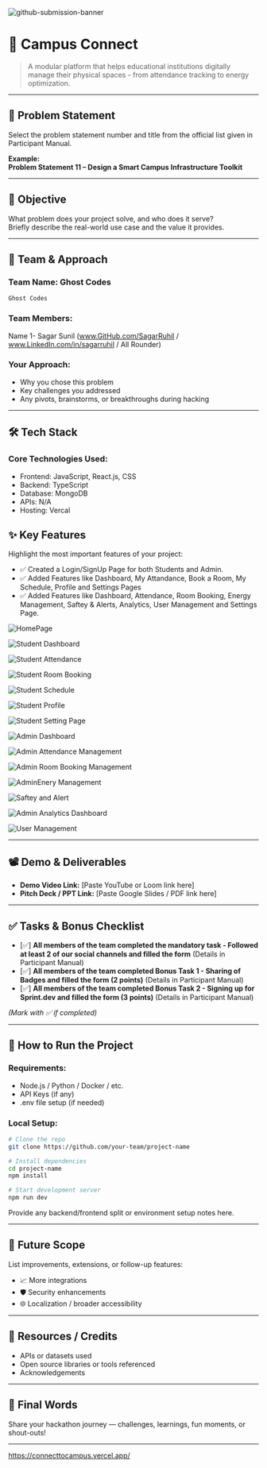 ![github-submission-banner](https://github.com/user-attachments/assets/a1493b84-e4e2-456e-a791-ce35ee2bcf2f)

# 🚀 Campus Connect

> A modular platform that helps educational institutions digitally manage their physical spaces - from attendance tracking to energy optimization.

---

## 📌 Problem Statement

Select the problem statement number and title from the official list given in Participant Manual.

**Example:**  
**Problem Statement 11 – Design a Smart Campus Infrastructure Toolkit**

---

## 🎯 Objective

What problem does your project solve, and who does it serve?  
Briefly describe the real-world use case and the value it provides.

---

## 🧠 Team & Approach

### Team Name: Ghost Codes 
`Ghost Codes`

### Team Members:  
Name 1- Sagar Sunil (www.GitHub.com/SagarRuhil / www.LinkedIn.com/in/sagarruhil / All Rounder)  

### Your Approach:  
- Why you chose this problem  
- Key challenges you addressed  
- Any pivots, brainstorms, or breakthroughs during hacking  

---

## 🛠️ Tech Stack

### Core Technologies Used:
- Frontend: JavaScript, React.js, CSS
- Backend: TypeScript
- Database: MongoDB
- APIs: N/A
- Hosting: Vercal


## ✨ Key Features

Highlight the most important features of your project:

- ✅ Created a Login/SignUp Page for both Students and Admin.
- ✅ Added Features like Dashboard, My Attandance, Book a Room, My Schedule, Profile and Settings Pages
- ✅ Added Features like Dashboard, Attendance, Room Booking, Energy Management, Saftey & Alerts, Analytics, User Management and Settings Page.

  
![HomePage](https://github.com/user-attachments/assets/ef193111-b3bd-445a-92bc-1a39d5af2e4f)

![Student Dashboard](https://github.com/user-attachments/assets/39ccb72a-b88a-4b32-847d-01977f4382ad)

![Student Attendance](https://github.com/user-attachments/assets/4fe8e5de-fc8f-4370-814c-68f54a29ff92)

![Student Room Booking](https://github.com/user-attachments/assets/e938765a-37fb-4ab2-8c64-b4428c8dde43)

![Student Schedule](https://github.com/user-attachments/assets/c9d6b8c0-9973-4b60-9359-34067bf2f5d5)

![Student Profile](https://github.com/user-attachments/assets/8fb5a484-08d1-44df-93f6-2b0e545cc334)

![Student Setting Page](https://github.com/user-attachments/assets/9ab9e167-900f-457c-b880-2c6d3c941840)


![Admin Dashboard](https://github.com/user-attachments/assets/c7539b00-c5bb-4c4a-aea7-c1c0b35520c5)

![Admin Attendance Management](https://github.com/user-attachments/assets/3e631eae-bc47-4e7e-9618-b426273fd6fe)

![Admin Room Booking Management](https://github.com/user-attachments/assets/0c5a8b22-def7-452f-8fa3-6743c33abc8e)

![AdminEnery Management](https://github.com/user-attachments/assets/c4ab8134-7b67-491c-8965-bb96b9163128)

![Saftey and Alert](https://github.com/user-attachments/assets/0d49c656-bd6c-433b-90c4-f55bd66f0718)

![Admin Analytics Dashboard](https://github.com/user-attachments/assets/f12ed327-66d6-4c76-aaa9-95eb4f866363)

![User Management](https://github.com/user-attachments/assets/85e2bc36-34be-4cf4-8241-7a06df349411)



---

## 📽️ Demo & Deliverables

- **Demo Video Link:** [Paste YouTube or Loom link here]  
- **Pitch Deck / PPT Link:** [Paste Google Slides / PDF link here]  

---

## ✅ Tasks & Bonus Checklist

- [✅] **All members of the team completed the mandatory task - Followed at least 2 of our social channels and filled the form** (Details in Participant Manual)  
- [✅] **All members of the team completed Bonus Task 1 - Sharing of Badges and filled the form (2 points)**  (Details in Participant Manual)
- [✅] **All members of the team completed Bonus Task 2 - Signing up for Sprint.dev and filled the form (3 points)**  (Details in Participant Manual)

*(Mark with ✅ if completed)*

---

## 🧪 How to Run the Project

### Requirements:
- Node.js / Python / Docker / etc.
- API Keys (if any)
- .env file setup (if needed)

### Local Setup:
```bash
# Clone the repo
git clone https://github.com/your-team/project-name

# Install dependencies
cd project-name
npm install

# Start development server
npm run dev
```

Provide any backend/frontend split or environment setup notes here.

---

## 🧬 Future Scope

List improvements, extensions, or follow-up features:

- 📈 More integrations  
- 🛡️ Security enhancements  
- 🌐 Localization / broader accessibility  

---

## 📎 Resources / Credits

- APIs or datasets used  
- Open source libraries or tools referenced  
- Acknowledgements  

---

## 🏁 Final Words

Share your hackathon journey — challenges, learnings, fun moments, or shout-outs!

---

https://connecttocampus.vercel.app/
